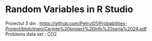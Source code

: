 # Random Variables in R Studio

Proiectul 3 din : https://github.com/Petrut01/Probabilities-Project/blob/main/Cerinte%20proiect%20Info%20seria%2024.pdf   Problems data set : CO2
